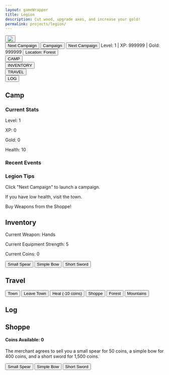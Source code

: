 ```yaml
---
layout: gameWrapper
title: Legion
description: Cut wood, upgrade axes, and increase your gold!
permalink: projects/legion/
---
```



<link rel="stylesheet" type="text/css" href="{{ site.url }}/assets/css/legion.css">
<!--
<section id="accMenu">
	<h3>Account Menu</h3>
</section>
<div id="News">
    <h4>News</h4>
</div>
-->

<section id="legionHeader">
    <div class="leagionHeaderHeader"></div>
    <div id="healthDiv">
        <button class="legionButton" id="imgButton">
        <img src='{{site.url}}/assets/img/legion/sword.png'>
        </button>
        <div id="curHealthDiv"></div>
        <div id="maxHealthDiv"></div>
        <div id="healthBackgroundDiv"></div>
    </div>
    <button class="legionButton" id="camButton">Next Campaign</button>
    <button class="legionButton" id="camButton2">Campaign</button>
    <button class="legionButton" id="camButton3">Next Campaign</button>
    <span id="stats">Level: 1 | XP: 999999 | Gold: 999999</span>
    <button class="legionButton" id="locButton">Location: <span id="locationSpan">Forest</span></button>
    <div class="legionHeaderFooter">
        <div id="hpSpan"></div>
        <div id="hpSpanCur"></div>
    </div>
</section>
<section id="navBlocks">
    <div class="navBlock">
        <button>CAMP</button>
    </div>
    <div class="navBlock">
        <button>INVENTORY</button>
    </div>
    <div class="navBlock">
        <button>TRAVEL</button>
    </div>
    <div class="navBlock">
        <button>LOG</button>
    </div>
</section>
<div id="moreInfoContainer">
<section class="moreInfo" id="camp">
    <h2>Camp</h2>
    <section class="moreInfoSection" id="currentStats">
        <h3>Current Stats</h3>
        <div id="myProgress">
        <div id="myBar"></div>
        </div>
        <p>Level: <span id="level">1</span></p>
        <p>XP: <span id="xp">0</span></p>
        <p>Gold: <span id="gold">0</span></p>
        <p>Health: <span id="health">10</span></p>
    </section>
    <section class="moreInfoSection" id="recentEvents">
        <h3>Recent Events</h3>
        <ol id="recentEventsUL">
            <li style="display: none"></li>
            <li style="display: none"></li>
            <li style="display: none"></li>
        </ol>
    </section>
    <section class="moreInfoSection" id="locationTips">
        <div class="infoContainer" id="deepForestInfoContainer">
            <h3><span class="location">Legion</span> Tips</h3>
            <p>Click "Next Campaign" to launch a campaign. <span class="location"></span></p>
            <p>If you have low health, visit the town.</p>
            <p>Buy Weapons from the Shoppe!</p>
        </div>
    </section>
</section>
<section class="moreInfo" id="inventory">
    <h2>Inventory</h2>
    <p>Current Weapon: <span id="weaponSpan">Hands</span></p>
    <p>Current Equipment Strength: <span id="strengthSpan">5</span></p>
    <p>Current Coins: <span id="inventoryCoins">0</span></p>
    <section>
        <div id="inventoryItems">
            <button class="equipmentButton" id="equipSmallSpearButton">Small Spear</button>
            <button class="equipmentButton" id="equipSimpleBowButton">Simple Bow</button>
            <button class="equipmentButton" id="equipShortSwordButton">Short Sword</button>
        </div>
    </section>
</section>

<section class="moreInfo" id="travel">
    <h2>Travel</h2>
    <button class="travelButton outsideTownButton"  id="goToTownButton">Town</button>
    <button class="travelButton shopButton" id="leaveTownButton">Leave Town</button>
    <button class="travelButton shopButton" id="healButton">Heal (-10 coins)</button>
    <button class="travelButton shopButton" id="goToShopButton">Shoppe</button>
    <button class="travelButton outsideTownButton" id="goToForestButton">Forest</button>
    <button class="travelButton outsideTownButton" id="goToMountainsButton">Mountains</button>
</section>

<section class="moreInfo" id="log">
    <h2>Log</h2>
    <ol id="logUL" reversed>
    </ol>
</section>
<section class="moreInfo" id="townShop">
    <h2>Shoppe</h2>
    <h4>Coins Available: <span id="goldSpan">0</span></h4>
    <p>The merchant agrees to sell you a small spear for 50 coins, a simple bow for 400 coins, and a short sword for 1,500 coins.</p>
    <div id="shopContainer">
        <button class="equipmentButton" id="buySmallSpearButton">Small Spear</button>
        <button class="equipmentButton" id="buySimpleBowButton">Simple Bow</button>
        <button class="equipmentButton" id="buyShortSwordButton">Short Sword</button>
    </div>
</section>
</div>
<script type="module" src='{{site.url}}/assets/js/legion/legionMain.js'>


